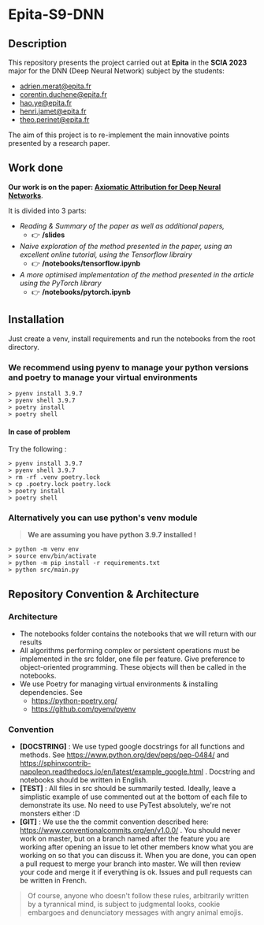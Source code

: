 # Epita-S9-DNN

## Description

This repository presents the project carried out at **Epita** in the **SCIA 2023** major for the DNN (Deep Neural Network) subject by the students:

* adrien.merat@epita.fr
* corentin.duchene@epita.fr
* hao.ye@epita.fr
* henri.jamet@epita.fr
* theo.perinet@epita.fr

The aim of this project is to re-implement the main innovative points presented by a research paper.

## Work done

**Our work is on the paper: [Axiomatic Attribution for Deep Neural Networks](https://arxiv.org/abs/1703.01365)**.

It is divided into 3 parts:
- *Reading & Summary of the paper as well as additional papers,*
    - 👉 **/slides**
- *Naive exploration of the method presented in the paper, using an excellent online tutorial, using the Tensorflow librairy*
    - 👉 **/notebooks/tensorflow.ipynb**
- *A more optimised implementation of the method presented in the article using the PyTorch library*
    - 👉 **/notebooks/pytorch.ipynb**



## Installation
Just create a venv, install requirements and run the notebooks from the root directory.

### We recommend using pyenv to manage your python versions and poetry to manage your virtual environments
```
> pyenv install 3.9.7
> pyenv shell 3.9.7
> poetry install
> poetry shell
```

#### In case of problem

Try the following :

```
> pyenv install 3.9.7
> pyenv shell 3.9.7
> rm -rf .venv poetry.lock
> cp .poetry.lock poetry.lock
> poetry install
> poetry shell
```

### Alternatively you can use python's venv module

> **We are assuming you have python 3.9.7 installed !**

```
> python -m venv env
> source env/bin/activate
> python -m pip install -r requirements.txt
> python src/main.py
```

## Repository Convention & Architecture

### Architecture

* The notebooks folder contains the notebooks that we will return with our results
* All algorithms performing complex or persistent operations must be implemented in the src folder, one file per feature. Give preference to object-oriented programming. These objects will then be called in the notebooks.
* We use Poetry for managing virtual environments & installing dependencies. See
    * https://python-poetry.org/
    * https://github.com/pyenv/pyenv

### Convention

* **[DOCSTRING]** : We use typed google docstrings for all functions and methods. See https://www.python.org/dev/peps/pep-0484/ and https://sphinxcontrib-napoleon.readthedocs.io/en/latest/example_google.html . Docstring and notebooks should be written in English.
* **[TEST]** : All files in src should be summarily tested. Ideally, leave a simplistic example of use commented out at the bottom of each file to demonstrate its use. No need to use PyTest absolutely, we're not monsters either :D
* **[GIT]** : We use the the commit convention described here: https://www.conventionalcommits.org/en/v1.0.0/ . You should never work on master, but on a branch named after the feature you are working after opening an issue to let other members know what you are working on so that you can discuss it. When you are done, you can open a pull request to merge your branch into master. We will then review your code and merge it if everything is ok. Issues and pull requests can be written in French.

> Of course, anyone who doesn't follow these rules, arbitrarily written by a tyrannical mind, is subject to judgmental looks, cookie embargoes and denunciatory messages with angry animal emojis.